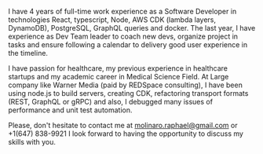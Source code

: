 
I have 4 years of full-time work experience as a Software Developer in technologies React, typescript, Node, AWS CDK (lambda layers, DynamoDB), PostgreSQL, GraphQL queries and docker. The last year, I have experience as Dev Team leader to coach new devs, organize project in tasks and ensure following a calendar to delivery good user experience in the timeline.

I have passion for healthcare, my previous experience in healthcare startups and my academic career in Medical Science Field. At Large company like Warner Media (paid by REDSpace consulting), I have been using node.js to build servers, creating CDK, refactoring transport formats (REST, GraphQL or gRPC) and also, I debugged many issues of performance and unit test automation.
  
Please, don't hesitate to contact me at molinaro.raphael@gmail.com or +1(647) 838-9921 I look forward to having the opportunity to discuss my skills with you.